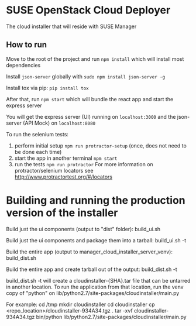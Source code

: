 # SUSE OpenStack Cloud Deployer
The cloud installer that will reside with SUSE Manager

## How to run
Move to the root of the project and run `npm install` which will install most dependencies

Install `json-server` globally with `sudo npm install json-server -g`

Install tox via pip:  `pip install tox`

After that, run `npm start` which will bundle the react app and start the express server

You will get the express server (UI) running on `localhost:3000` and the json-server (API Mock) on `localhost:8080`

To run the selenium tests:
1. perform initial setup `npm run protractor-setup` (once, does not need to be done each time)
2. start the app in another terminal `npm start`
3. run the tests `npm run protractor`
For more information on protractor/selenium locators see http://www.protractortest.org/#/locators

# Building and running the production version of the installer
Build just the ui components (output to "dist" folder):
build_ui.sh

Build just the ui components and package them into a tarball:
build_ui.sh -t

Build the entire app (output to manager_cloud_installer_server_venv):
build_dist.sh

Build the entire app and create tarball out of the output:
build_dist.sh -t

build_dist.sh -t will create a cloudinstaller-{SHA}.tar file that can be untarred in another location.
To run the application from that location, run the venv copy of "python" on lib/python2.7/site-packages/cloudinstaller/main.py

For example:
cd /tmp
mkdir cloudinstaller
cd cloudinstaller
cp <repo_location>/cloudinstaller-934A34.tgz .
tar -xvf cloudinstaller-934A34.tgz
bin/python lib/python2.7/site-packages/cloudinstaller/main.py
